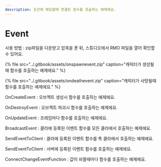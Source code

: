 ```yaml
---
description: 조건에 해당할때 연결된 함수를 호출하는 예제에요.
---
```


# Event

사용 방법 : zip파일을 다운받고 압축을 푼 뒤, 스튜디오에서 RMO 파일을 열어 확인할 수 있어요.



{% file src="../.gitbook/assets/onspawnevent.zip" caption="캐릭터가 생성될때 함수를 호출하는 예제에요." %}

{% file src="../.gitbook/assets/ondeathevent.zip" caption="캐릭터가 사망될때 함수를 호출하는 예제에요." %}

OnCreateEvent : 오브젝트 생성시 함수를 호출하는 예제에요.

OnDestroyEvent : 오브젝트 파괴시 함수를 호출하는 예제에요.

OnUpdateEvent : 프레임마다 함수를 호출하는 예제에요. 

BroadcastEvent : 클라에 등록된 이벤트 함수를 모든 클라에서 호출하는 예제에요. 

SendEventToClient : 클라에 등록된 이벤트 함수를 특 클라에서 호출하는 예제에요. 

SendEventToClient : 서버에 등록된 이벤트 함수를 호출하는 예제에요. 

ConnectChangeEventFunction : 값이 바뀔때마다 함수를 호출하는 예제에요. 

